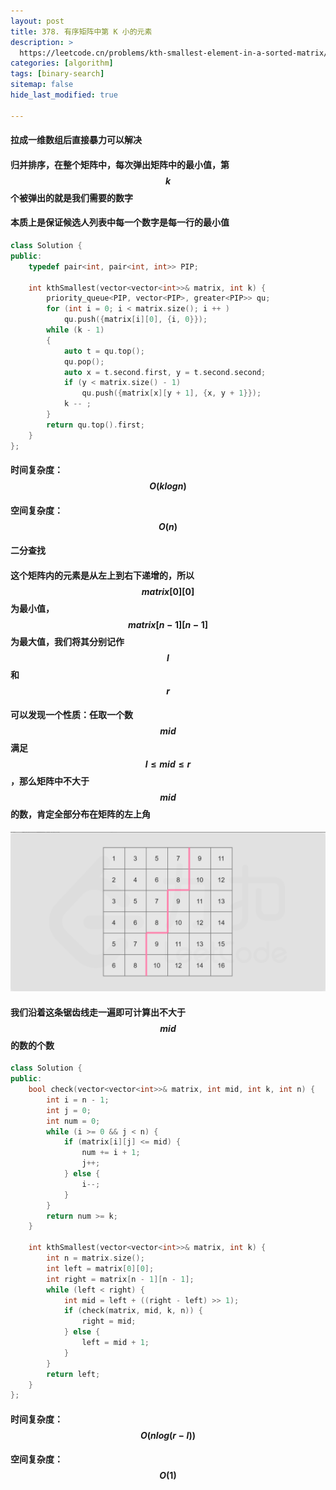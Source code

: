 ```yaml
---
layout: post
title: 378. 有序矩阵中第 K 小的元素
description: >
  https://leetcode.cn/problems/kth-smallest-element-in-a-sorted-matrix/
categories: [algorithm]
tags: [binary-search]
sitemap: false
hide_last_modified: true

---
```


#### 拉成一维数组后直接暴力可以解决



#### 归并排序，在整个矩阵中，每次弹出矩阵中的最小值，第$$ k $$个被弹出的就是我们需要的数字

#### 本质上是保证候选人列表中每一个数字是每一行的最小值

```c++
class Solution {
public:
    typedef pair<int, pair<int, int>> PIP;

    int kthSmallest(vector<vector<int>>& matrix, int k) {
        priority_queue<PIP, vector<PIP>, greater<PIP>> qu;
        for (int i = 0; i < matrix.size(); i ++ )
            qu.push({matrix[i][0], {i, 0}});
        while (k - 1)
        {
            auto t = qu.top();
            qu.pop();
            auto x = t.second.first, y = t.second.second;
            if (y < matrix.size() - 1)
                qu.push({matrix[x][y + 1], {x, y + 1}});
            k -- ;
        }
        return qu.top().first;
    }
};
```

#### 时间复杂度：$$ O(klogn) $$ 

#### 空间复杂度：$$ O(n) $$





#### 二分查找

#### 这个矩阵内的元素是从左上到右下递增的，所以$$ matrix[0][0] $$为最小值，$$ matrix[n - 1][n - 1] $$为最大值，我们将其分别记作$$ l $$和$$ r $$

#### 可以发现一个性质：任取一个数$$ mid $$满足$$ l \le mid \le r $$，那么矩阵中不大于$$ mid $$的数，肯定全部分布在矩阵的左上角

![Snipaste_2022-06-25_17-13-37](../../assets/img/blog/Snipaste_2022-06-25_17-13-37.png)

#### 我们沿着这条锯齿线走一遍即可计算出不大于$$ mid $$的数的个数

```c++
class Solution {
public:
    bool check(vector<vector<int>>& matrix, int mid, int k, int n) {
        int i = n - 1;
        int j = 0;
        int num = 0;
        while (i >= 0 && j < n) {
            if (matrix[i][j] <= mid) {
                num += i + 1;
                j++;
            } else {
                i--;
            }
        }
        return num >= k;
    }

    int kthSmallest(vector<vector<int>>& matrix, int k) {
        int n = matrix.size();
        int left = matrix[0][0];
        int right = matrix[n - 1][n - 1];
        while (left < right) {
            int mid = left + ((right - left) >> 1);
            if (check(matrix, mid, k, n)) {
                right = mid;
            } else {
                left = mid + 1;
            }
        }
        return left;
    }
};
```

#### 时间复杂度：$$ O(nlog(r - l)) $$ 

#### 空间复杂度：$$ O(1) $$